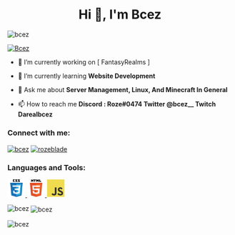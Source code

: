 <h1 align="center">Hi 👋, I'm Bcez</h1>

<p align="left"> <img src="https://komarev.com/ghpvc/?username=bcez&label=Profile%20views&color=0e75b6&style=flat" alt="bcez" /> </p>



<p align="left"> <a href="https://twitter.com/bcez__" target="blank"><img src="https://img.shields.io/twitter/follow/rozeblade?logo=twitter&style=for-the-badge" alt="Bcez" /></a> </p>

- 🔭 I’m currently working on [ FantasyRealms ]

- 🌱 I’m currently learning **Website Development**

- 💬 Ask me about **Server Management, Linux, And Minecraft In General**

- 📫 How to reach me **Discord : Roze#0474 Twitter @bcez__ Twitch Darealbcez**


<h3 align="left">Connect with me:</h3>
<p align="left">
<a href="https://codepen.io/bcez" target="blank"><img align="center" src="https://raw.githubusercontent.com/rahuldkjain/github-profile-readme-generator/master/src/images/icons/Social/codepen.svg" alt="bcez" height="30" width="40" /></a>
<a href="https://twitter.com/bcez__" target="blank"><img align="center" src="https://raw.githubusercontent.com/rahuldkjain/github-profile-readme-generator/master/src/images/icons/Social/twitter.svg" alt="rozeblade" height="30" width="40" /></a>
</p>

<h3 align="left">Languages and Tools:</h3>
<p align="left"> <a href="https://www.w3schools.com/css/" target="_blank" rel="noreferrer"> <img src="https://raw.githubusercontent.com/devicons/devicon/master/icons/css3/css3-original-wordmark.svg" alt="css3" width="40" height="40"/> </a> <a href="https://www.w3.org/html/" target="_blank" rel="noreferrer"> <img src="https://raw.githubusercontent.com/devicons/devicon/master/icons/html5/html5-original-wordmark.svg" alt="html5" width="40" height="40"/> </a> <a href="https://developer.mozilla.org/en-US/docs/Web/JavaScript" target="_blank" rel="noreferrer"> <img src="https://raw.githubusercontent.com/devicons/devicon/master/icons/javascript/javascript-original.svg" alt="javascript" width="40" height="40"/> </a> </p>

<p><img align="left" src="https://github-readme-stats.vercel.app/api/top-langs?username=bcez&show_icons=true&locale=en&layout=compact" alt="bcez" /></p>

<p>&nbsp;<img align="center" src="https://github-readme-stats.vercel.app/api?username=bcez&show_icons=true&locale=en" alt="bcez" /></p>

<p><img align="center" src="https://github-readme-streak-stats.herokuapp.com/?user=bcez&" alt="bcez" /></p>
